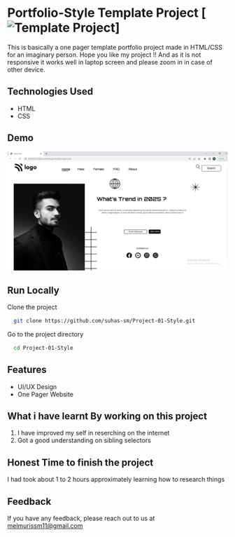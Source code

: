 
# Portfolio-Style Template Project [![Template Project](https://img.shields.io/badge/Technologies%20-HTML%2FCSS-brightgreen)]

This is basically a one pager template portfolio project made in HTML/CSS for an imaginary person.
Hope you like my project !! And as it is not responsive it works well in laptop screen and please zoom in in case of other device.

## Technologies Used
  - HTML
  - CSS
## Demo
![page-img](./assets/page-img.PNG)

## Run Locally

Clone the project

```bash
  git clone https://github.com/suhas-sm/Project-01-Style.git
```

Go to the project directory

```bash
  cd Project-01-Style
```

## Features

- UI/UX Design
- One Pager Website

## What i have learnt By working on this project
1. I have improved my self in reserching on the internet
2. Got a good understanding on sibling selectors


## Honest Time to finish the project

I had took about 1 to 2 hours approximately learning how to research things

## Feedback

If you have any feedback, please reach out to us at melmurissm11@gmail.com

